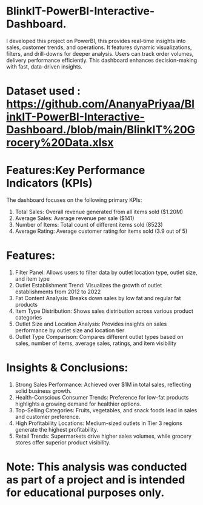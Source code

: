 # BlinkIT-PowerBI-Interactive-Dashboard.
I developed this project on PowerBI, this provides real-time insights into sales, customer trends, and operations. It features dynamic visualizations, filters, and drill-downs for deeper analysis. Users can track order volumes, delivery performance efficiently. This dashboard enhances decision-making with fast, data-driven insights.
# Dataset used : https://github.com/AnanyaPriyaa/BlinkIT-PowerBI-Interactive-Dashboard./blob/main/BlinkIT%20Grocery%20Data.xlsx
# Features:Key Performance Indicators (KPIs)
The dashboard focuses on the following primary KPIs:
1) Total Sales: Overall revenue generated from all items sold ($1.20M)
2) Average Sales: Average revenue per sale ($141)
3) Number of Items: Total count of different items sold (8523)
4) Average Rating: Average customer rating for items sold (3.9 out of 5)

# Features: 
1. Filter Panel: Allows users to filter data by outlet location type, outlet size, and item type
2. Outlet Establishment Trend: Visualizes the growth of outlet establishments from 2012 to 2022
3. Fat Content Analysis: Breaks down sales by low fat and regular fat products
4. Item Type Distribution: Shows sales distribution across various product categories
5. Outlet Size and Location Analysis: Provides insights on sales performance by outlet size and location tier
6. Outlet Type Comparison: Compares different outlet types based on sales, number of items, average sales, ratings, and item visibility

# Insights & Conclusions:
1. Strong Sales Performance: Achieved over $1M in total sales, reflecting solid business growth.
2. Health-Conscious Consumer Trends: Preference for low-fat products highlights a growing demand for healthier options.
3. Top-Selling Categories: Fruits, vegetables, and snack foods lead in sales and customer preference.
4. High Profitability Locations: Medium-sized outlets in Tier 3 regions generate the highest profitability.
5. Retail Trends: Supermarkets drive higher sales volumes, while grocery stores offer superior product visibility.

# Note: This analysis was conducted as part of a project and is intended for educational purposes only.

